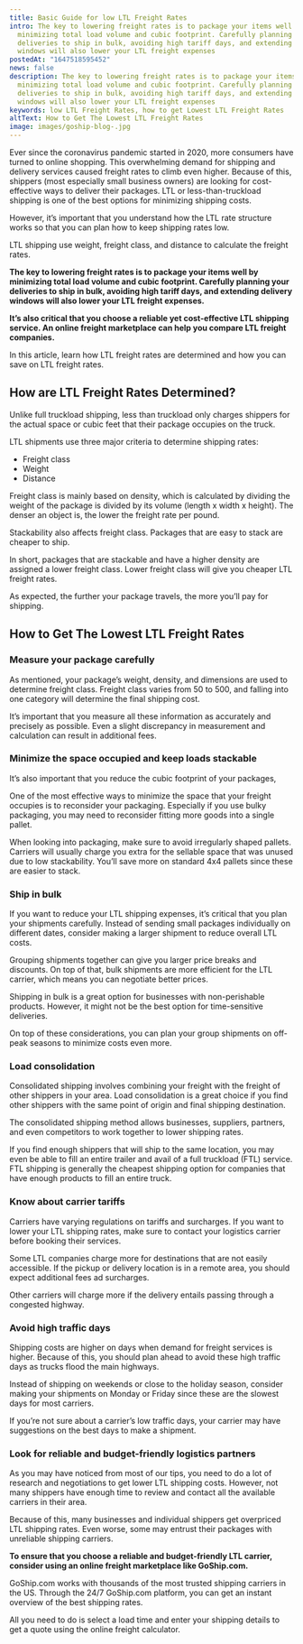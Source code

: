 ```yaml
---
title: Basic Guide for low LTL Freight Rates
intro: The key to lowering freight rates is to package your items well by
  minimizing total load volume and cubic footprint. Carefully planning your
  deliveries to ship in bulk, avoiding high tariff days, and extending delivery
  windows will also lower your LTL freight expenses
postedAt: "1647518595452"
news: false
description: The key to lowering freight rates is to package your items well by
  minimizing total load volume and cubic footprint. Carefully planning your
  deliveries to ship in bulk, avoiding high tariff days, and extending delivery
  windows will also lower your LTL freight expenses
keywords: low LTL Freight Rates, how to get Lowest LTL Freight Rates
altText: How to Get The Lowest LTL Freight Rates
image: images/goship-blog-.jpg
---
```

Ever since the coronavirus pandemic started in 2020, more consumers have turned to online shopping. This overwhelming demand for shipping and delivery services caused freight rates to climb even higher. Because of this, shippers (most especially small business owners) are looking for cost-effective ways to deliver their packages. LTL or less-than-truckload shipping is one of the best options for minimizing shipping costs.

However, it’s important that you understand how the LTL rate structure works so that you can plan how to keep shipping rates low.

LTL shipping use weight, freight class, and distance to calculate the freight rates. 

**The key to lowering freight rates is to package your items well by minimizing total load volume and cubic footprint. Carefully planning your deliveries to ship in bulk, avoiding high tariff days, and extending delivery windows will also lower your LTL freight expenses.** 

**It’s also critical that you choose a reliable yet cost-effective LTL shipping service. An online freight marketplace can help you compare LTL freight companies.**

In this article, learn how LTL freight rates are determined and how you can save on LTL freight rates.

## How are LTL Freight Rates Determined?

Unlike full truckload shipping, less than truckload only charges shippers for the actual space or cubic feet that their package occupies on the truck.

LTL shipments use three major criteria to determine shipping rates:

* Freight class
* Weight
* Distance

Freight class is mainly based on density, which is calculated by dividing the weight of the package is divided by its volume (length x width x height). The denser an object is, the lower the freight rate per pound. 

Stackability also affects freight class. Packages that are easy to stack are cheaper to ship.

In short, packages that are stackable and have a higher density are assigned a lower freight class. Lower freight class will give you cheaper LTL freight rates.

As expected, the further your package travels, the more you’ll pay for shipping.

## How to Get The Lowest LTL Freight Rates

### Measure your package carefully

As mentioned, your package’s weight, density, and dimensions are used to determine freight class. Freight class varies from 50 to 500, and falling into one category will determine the final shipping cost.

It’s important that you measure all these information as accurately and precisely as possible. Even a slight discrepancy in measurement and calculation can result in additional fees.

### Minimize the space occupied and keep loads stackable

It’s also important that you reduce the cubic footprint of your packages,

One of the most effective ways to minimize the space that your freight occupies is to reconsider your packaging. Especially if you use bulky packaging, you may need to reconsider fitting more goods into a single pallet.

When looking into packaging, make sure to avoid irregularly shaped pallets. Carriers will usually charge you extra for the sellable space that was unused due to low stackability. You’ll save more on standard 4x4 pallets since these are easier to stack.

### Ship in bulk

If you want to reduce your LTL shipping expenses, it’s critical that you plan your shipments carefully. Instead of sending small packages individually on different dates, consider making a larger shipment to reduce overall LTL costs.

Grouping shipments together can give you larger price breaks and discounts. On top of that, bulk shipments are more efficient for the LTL carrier, which means you can negotiate better prices.

Shipping in bulk is a great option for businesses with non-perishable products. However, it might not be the best option for time-sensitive deliveries. 

On top of these considerations, you can plan your group shipments on off-peak seasons to minimize costs even more.

### Load consolidation

Consolidated shipping involves combining your freight with the freight of other shippers in your area. Load consolidation is a great choice if you find other shippers with the same point of origin and final shipping destination.

The consolidated shipping method allows businesses, suppliers, partners, and even competitors to work together to lower shipping rates. 

If you find enough shippers that will ship to the same location, you may even be able to fill an entire trailer and avail of a full truckload (FTL) service. FTL shipping is generally the cheapest shipping option for companies that have enough products to fill an entire truck.

### Know about carrier tariffs

Carriers have varying regulations on tariffs and surcharges. If you want to lower your LTL shipping rates, make sure to contact your logistics carrier before booking their services.

Some LTL companies charge more for destinations that are not easily accessible. If the pickup or delivery location is in a remote area, you should expect additional fees ad surcharges.

Other carriers will charge more if the delivery entails passing through a congested highway.

### Avoid high traffic days

Shipping costs are higher on days when demand for freight services is higher. Because of this, you should plan ahead to avoid these high traffic days as trucks flood the main highways.

Instead of shipping on weekends or close to the holiday season, consider making your shipments on Monday or Friday since these are the slowest days for most carriers.

If you’re not sure about a carrier’s low traffic days, your carrier may have suggestions on the best days to make a shipment.

### Look for reliable and budget-friendly logistics partners

As you may have noticed from most of our tips, you need to do a lot of research and negotiations to get lower LTL shipping costs. However, not many shippers have enough time to review and contact all the available carriers in their area.

Because of this, many businesses and individual shippers get overpriced LTL shipping rates. Even worse, some may entrust their packages with unreliable shipping carriers.

**To ensure that you choose a reliable and budget-friendly LTL carrier, consider using an online freight marketplace like GoShip.com.**

GoShip.com works with thousands of the most trusted shipping carriers in the US. Through the 24/7 GoShip.com platform, you can get an instant overview of the best shipping rates.

All you need to do is select a load time and enter your shipping details to get a quote using the online freight calculator.